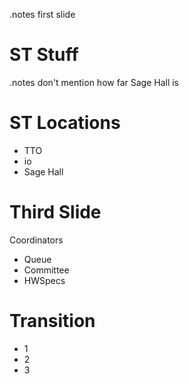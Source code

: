 <!SLIDE title-slide>
.notes first slide

# ST Stuff #

<!SLIDE bullets incremental transition=fade>
.notes don't mention how far Sage Hall is

# ST Locations #

* TTO
* io
* Sage Hall

<!SLIDE bullets>
# Third Slide

Coordinators
* Queue
* Committee
* HWSpecs

<!SLIDE subsection>

# Transition

<!SLIDE bullets incremental>

* 1
* 2
* 3

